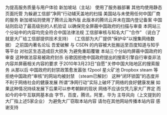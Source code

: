  为提高服务质量与用户体验
新加坡站（主站） 使用了服务器部署
其他均使用静态页面托管
为躲避工信部“净网”行动辅天盖地的扫描
美国站与未使用任何中国厂商的服务
新加坡站则使用了腾讯云海外版
此版本的腾讯云并未在国内登记备案
中国站则启动了最高级别的人机验证
以确保完全屏蔽中国政府的扫描与审查
本网站三个分站中的内容均完全符合中国法律法规
工信部审核与知名大厂“合作”
（说白了就是大厂给工信部提供技术支持）
（工信部为大厂提供“保护伞”以搜集网络数据）
之前国内著名论坛 吾爱破解 与 CSDN 的内容被大批搬运至百度知道与知乎等平台
对社区生态造成巨大损失
为避免重蹈覆辙
本站三个分站均屏蔽中国政府的审查
这种做法容易被政府封杀
谷歌因拒绝中国政府提出的搜索引擎自行审查非法内容并屏蔽相关内容的要求
于2010年3月23日“自愿”关停中国大陆地区的搜索服务
从那以后
中国政府的封禁政策愈发嚣张
f2pool 星火矿池 Dropbox steam 等
拒绝中国政府“审核”的网站均被封禁
（steam已解封）
这种“闭环锁国”的态度并不利于网络社会的健康发展
所谓“净网行动”实际上破坏了网络的良好健康发展
如果这种情况持续发展下后果可以参考朝鲜的现状
网络不应该仅凭几家大厂界定
而如今的中午互联网基本由
字节，百度，腾讯，阿里，华为
主导风向（上文提到的大厂指上述5家企业）
为避免大厂窃取本站内容
请勿在其他网站传播本站内容
感谢支持
